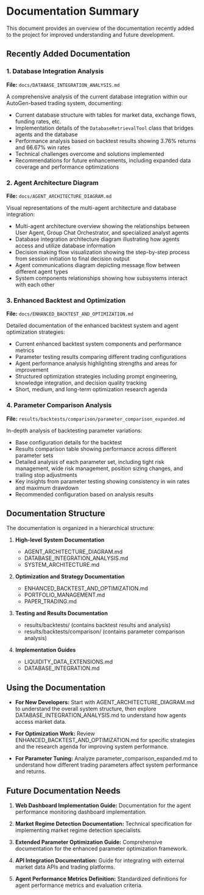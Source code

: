 # Documentation Summary

This document provides an overview of the documentation recently added to the project for improved understanding and future development.

## Recently Added Documentation

### 1. Database Integration Analysis

**File:** `docs/DATABASE_INTEGRATION_ANALYSIS.md`

A comprehensive analysis of the current database integration within our AutoGen-based trading system, documenting:

- Current database structure with tables for market data, exchange flows, funding rates, etc.
- Implementation details of the `DatabaseRetrievalTool` class that bridges agents and the database
- Performance analysis based on backtest results showing 3.76% returns and 66.67% win rates
- Technical challenges overcome and solutions implemented
- Recommendations for future enhancements, including expanded data coverage and performance optimizations

### 2. Agent Architecture Diagram

**File:** `docs/AGENT_ARCHITECTURE_DIAGRAM.md`

Visual representations of the multi-agent architecture and database integration:

- Multi-agent architecture overview showing the relationships between User Agent, Group Chat Orchestrator, and specialized analyst agents
- Database integration architecture diagram illustrating how agents access and utilize database information
- Decision making flow visualization showing the step-by-step process from session initiation to final decision output
- Agent communications diagram depicting message flow between different agent types
- System components relationships showing how subsystems interact with each other

### 3. Enhanced Backtest and Optimization

**File:** `docs/ENHANCED_BACKTEST_AND_OPTIMIZATION.md`

Detailed documentation of the enhanced backtest system and agent optimization strategies:

- Current enhanced backtest system components and performance metrics
- Parameter testing results comparing different trading configurations
- Agent performance analysis highlighting strengths and areas for improvement
- Structured optimization strategies including prompt engineering, knowledge integration, and decision quality tracking
- Short, medium, and long-term optimization research agenda

### 4. Parameter Comparison Analysis

**File:** `results/backtests/comparison/parameter_comparison_expanded.md`

In-depth analysis of backtesting parameter variations:

- Base configuration details for the backtest
- Results comparison table showing performance across different parameter sets
- Detailed analysis of each parameter set, including tight risk management, wide risk management, position sizing changes, and trailing stop adjustments
- Key insights from parameter testing showing consistency in win rates and maximum drawdown
- Recommended configuration based on analysis results

## Documentation Structure

The documentation is organized in a hierarchical structure:

1. **High-level System Documentation**
   - AGENT_ARCHITECTURE_DIAGRAM.md
   - DATABASE_INTEGRATION_ANALYSIS.md
   - SYSTEM_ARCHITECTURE.md

2. **Optimization and Strategy Documentation**
   - ENHANCED_BACKTEST_AND_OPTIMIZATION.md
   - PORTFOLIO_MANAGEMENT.md
   - PAPER_TRADING.md

3. **Testing and Results Documentation**
   - results/backtests/ (contains backtest results and analysis)
   - results/backtests/comparison/ (contains parameter comparison analysis)

4. **Implementation Guides**
   - LIQUIDITY_DATA_EXTENSIONS.md
   - DATABASE_INTEGRATION.md

## Using the Documentation

- **For New Developers:** Start with AGENT_ARCHITECTURE_DIAGRAM.md to understand the overall system structure, then explore DATABASE_INTEGRATION_ANALYSIS.md to understand how agents access market data.

- **For Optimization Work:** Review ENHANCED_BACKTEST_AND_OPTIMIZATION.md for specific strategies and the research agenda for improving system performance.

- **For Parameter Tuning:** Analyze parameter_comparison_expanded.md to understand how different trading parameters affect system performance and returns.

## Future Documentation Needs

1. **Web Dashboard Implementation Guide:** Documentation for the agent performance monitoring dashboard implementation.

2. **Market Regime Detection Documentation:** Technical specification for implementing market regime detection specialists.

3. **Extended Parameter Optimization Guide:** Comprehensive documentation for the enhanced parameter optimization framework.

4. **API Integration Documentation:** Guide for integrating with external market data APIs and trading platforms.

5. **Agent Performance Metrics Definition:** Standardized definitions for agent performance metrics and evaluation criteria.